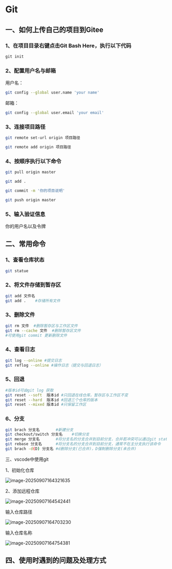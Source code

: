 # Git

## 一、如何上传自己的项目到Gitee

### 1、在项目目录右键点击Git Bash Here，执行以下代码

```powershell
git init
```

### 2、配置用户名与邮箱

用户名：

```bash
git config --global user.name 'your name' 
```

邮箱：

```bash
git config --global user.email 'your email'
```

### 3、连接项目路径

```bash
git remote set-url origin 项目路径
```

```bash
git remote add origin 项目路径
```

### 4、按顺序执行以下命令

```bash
git pull origin master
```

```bash
git add .
```

```bash
git commit -m '你的项目说明'
```

```bash
git push origin master
```

### 5、输入验证信息

你的用户名以及令牌

## 二、常用命令

### 1、查看仓库状态

```bash
git statue
```

### 2、将文件存储到暂存区

```bash
git add 文件名
git add .    #存储所有文件
```

### 3、删除文件

```bash
git rm 文件  #删除暂存区与工作区文件
git rm --cache 文件  #删除暂存区文件
#可使用git commit 更新删除文件
```

### 4、查看日志

```bash
git log --online #提交日志
git reflog --online #操作日志（提交与回退日志）
```

### 5、回退

```bash
#版本id可由git log 获取
git reset --soft  版本id #只回退在线仓库，暂存区与工作区不变
git reset --hard  版本id #回退三个仓库的版本 
git reset --mixed 版本id #只保留工作区
```

### 6、分支

```bash
git brach 分支名       #新建分支
git checkout/switch 分支名    #切换分支
git merge 分支名       #将分支名的分支合并到目前分支，合并若冲突可以通过git statue和git diff定位冲突内容
git rebase 分支名      #将分支名的分支合并到目前分支，通常不在主分支执行该命令
git brach -d(D) 分支名 #d删除分支(已合并)，D强制删除分支(未合并)
```

三、vscode中使用git

1、初始化仓库

![image-20250907164321635](C:\Users\CXQ\AppData\Roaming\Typora\typora-user-images\image-20250907164321635.png)

2、添加远程仓库

![image-20250907164542441](C:\Users\CXQ\AppData\Roaming\Typora\typora-user-images\image-20250907164542441.png)

输入仓库路径

![image-20250907164703230](C:\Users\CXQ\AppData\Roaming\Typora\typora-user-images\image-20250907164703230.png)

输入仓库名称

![image-20250907164754381](C:\Users\CXQ\AppData\Roaming\Typora\typora-user-images\image-20250907164754381.png)

## 四、使用时遇到的问题及处理方式

